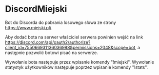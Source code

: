 # DiscordMiejski
Bot do Discorda do pobrania losowego słowa ze strony https://www.miejski.pl/

Aby dodać bota na serwer właściciel serwera powinien wejść na link https://discord.com/api/oauth2/authorize?client_id=755066931136036988&permissions=2048&scope=bot, a następnie pozwolić botowi pisać na serwerze.

Wywołanie bota następuje przez wpisanie komendy "!miejski".
Wywołanie statystyk użytkowników następuje poprzez wpisanie komendy "!stats".
